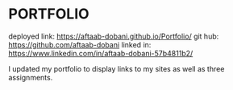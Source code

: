 # PORTFOLIO 

deployed link: https://aftaab-dobani.github.io/Portfolio/
git hub: https://github.com/aftaab-dobani
linked in: https://www.linkedin.com/in/aftaab-dobani-57b4811b2/



I updated my portfolio to display links to my sites as well as three assignments. 
